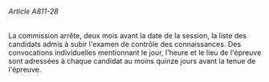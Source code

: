 ###### Article A811-28

La commission arrête, deux mois avant la date de la session, la liste des candidats admis à subir l'examen de contrôle des connaissances. Des convocations individuelles mentionnant le jour, l'heure et le lieu de l'épreuve sont adressées à chaque candidat au moins quinze jours avant la tenue de l'épreuve.


